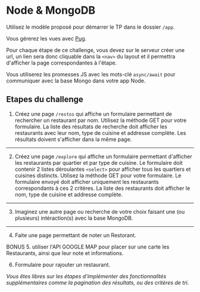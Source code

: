 # Node & MongoDB

Utilisez le modèle proposé pour démarrer le TP dans le dossier `/app`.

Vous gérerez les vues avec [Pug](https://pugjs.org/).

Pour chaque étape de ce challenge, vous devez sur le serveur créer une url, un lien sera donc cliquable dans la `<nav>` du layout et il permettra d'afficher la page correspondantes à l'étape.

Vous utiliserez les promesses JS avec les mots-clé `async/await` pour communiquer avec la base Mongo dans votre app Node.

## Etapes du challenge

1. Créez une page `/restos` qui affiche un formulaire permettant de rechercher un restaurant par nom.
Utilisez la méthode GET pour votre formulaire.
La liste des résultats de recherche doit afficher les restaurants avec leur nom, type de cuisine et addresse complète.
Les résultats doivent s'afficher dans la même page.

---

2. Créez une page `/explore` qui affiche un formulaire permettant d'afficher les restaurants par quartier et par type de cuisine.
Le formulaire doit contenir 2 listes déroulantes `<select>` pour afficher tous les quartiers et cuisines distincts.
Utilisez la méthode GET pour votre formulaire.
Le formulaire envoyé doit afficher uniquement les restaurants correspondants à ces 2 critères.
La liste des restaurants doit afficher le nom, type de cuisine et addresse complète.

---

3. Imaginez une autre page ou recherche de votre choix faisant une (ou plusieurs) intéraction(s) avec la base MongoDB.

---

4. Faite une page permettant de noter un Restorant. 
  
  BONUS
5. utiliser l'API GOOGLE MAP pour placer sur une carte les Restaurants, ainsi que leur note et informations. 

6. Formulaire pour rajouter un restaurant. 




*Vous êtes libres sur les étapes d'implémenter des fonctionnalités supplémentaires comme la pagination des résultats, ou des critères de tri.*